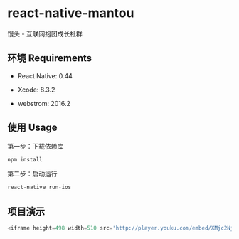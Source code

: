 # react-native-mantou 

馒头 - 互联网抱团成长社群

## 环境 Requirements

* React Native: 0.44

* Xcode: 8.3.2

* webstrom: 2016.2

## 使用 Usage

第一步：下载依赖库
```javascript
npm install
```
第二步：启动运行
```javascript
react-native run-ios
```
## 项目演示
```javascript
<iframe height=498 width=510 src='http://player.youku.com/embed/XMjc2Njc4NzU5Mg==' frameborder=0 'allowfullscreen'></iframe>
```


